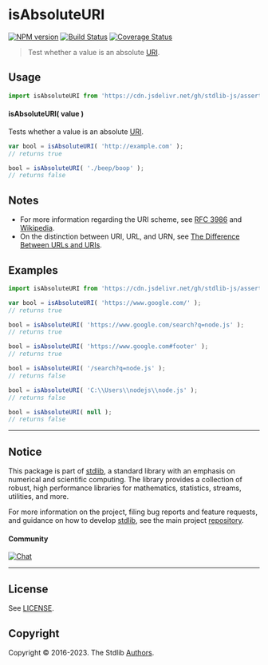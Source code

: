 <!--

@license Apache-2.0

Copyright (c) 2021 The Stdlib Authors.

Licensed under the Apache License, Version 2.0 (the "License");
you may not use this file except in compliance with the License.
You may obtain a copy of the License at

   http://www.apache.org/licenses/LICENSE-2.0

Unless required by applicable law or agreed to in writing, software
distributed under the License is distributed on an "AS IS" BASIS,
WITHOUT WARRANTIES OR CONDITIONS OF ANY KIND, either express or implied.
See the License for the specific language governing permissions and
limitations under the License.

-->

# isAbsoluteURI

[![NPM version][npm-image]][npm-url] [![Build Status][test-image]][test-url] [![Coverage Status][coverage-image]][coverage-url] <!-- [![dependencies][dependencies-image]][dependencies-url] -->

> Test whether a value is an absolute [URI][uri].

<!-- Section to include introductory text. Make sure to keep an empty line after the intro `section` element and another before the `/section` close. -->

<section class="intro">

</section>

<!-- /.intro -->

<!-- Package usage documentation. -->



<section class="usage">

## Usage

```javascript
import isAbsoluteURI from 'https://cdn.jsdelivr.net/gh/stdlib-js/assert-is-absolute-uri@deno/mod.js';
```

#### isAbsoluteURI( value )

Tests whether a value is an absolute [URI][uri].

```javascript
var bool = isAbsoluteURI( 'http://example.com' );
// returns true

bool = isAbsoluteURI( './beep/boop' );
// returns false
```

</section>

<!-- /.usage -->

<!-- Package usage notes. Make sure to keep an empty line after the `section` element and another before the `/section` close. -->

<section class="notes">

## Notes

-   For more information regarding the URI scheme, see [RFC 3986][rfc-3986] and [Wikipedia][uri].
-   On the distinction between URI, URL, and URN, see [The Difference Between URLs and URIs][difference-url-uri].

</section>

<!-- /.notes -->

<!-- Package usage examples. -->

<section class="examples">

## Examples

<!-- eslint no-undef: "error" -->

```javascript
import isAbsoluteURI from 'https://cdn.jsdelivr.net/gh/stdlib-js/assert-is-absolute-uri@deno/mod.js';

var bool = isAbsoluteURI( 'https://www.google.com/' );
// returns true

bool = isAbsoluteURI( 'https://www.google.com/search?q=node.js' );
// returns true

bool = isAbsoluteURI( 'https://www.google.com#footer' );
// returns true

bool = isAbsoluteURI( '/search?q=node.js' );
// returns false

bool = isAbsoluteURI( 'C:\\Users\\nodejs\\node.js' );
// returns false

bool = isAbsoluteURI( null );
// returns false
```

</section>

<!-- /.examples -->


<!-- Section for describing a command-line interface. -->



<!-- Section to include cited references. If references are included, add a horizontal rule *before* the section. Make sure to keep an empty line after the `section` element and another before the `/section` close. -->

<section class="references">

</section>

<!-- /.references -->

<!-- Section for related `stdlib` packages. Do not manually edit this section, as it is automatically populated. -->

<section class="related">

</section>

<!-- /.related -->

<!-- Section for all links. Make sure to keep an empty line after the `section` element and another before the `/section` close. -->


<section class="main-repo" >

* * *

## Notice

This package is part of [stdlib][stdlib], a standard library with an emphasis on numerical and scientific computing. The library provides a collection of robust, high performance libraries for mathematics, statistics, streams, utilities, and more.

For more information on the project, filing bug reports and feature requests, and guidance on how to develop [stdlib][stdlib], see the main project [repository][stdlib].

#### Community

[![Chat][chat-image]][chat-url]

---

## License

See [LICENSE][stdlib-license].


## Copyright

Copyright &copy; 2016-2023. The Stdlib [Authors][stdlib-authors].

</section>

<!-- /.stdlib -->

<!-- Section for all links. Make sure to keep an empty line after the `section` element and another before the `/section` close. -->

<section class="links">

[npm-image]: http://img.shields.io/npm/v/@stdlib/assert-is-absolute-uri.svg
[npm-url]: https://npmjs.org/package/@stdlib/assert-is-absolute-uri

[test-image]: https://github.com/stdlib-js/assert-is-absolute-uri/actions/workflows/test.yml/badge.svg?branch=main
[test-url]: https://github.com/stdlib-js/assert-is-absolute-uri/actions/workflows/test.yml?query=branch:main

[coverage-image]: https://img.shields.io/codecov/c/github/stdlib-js/assert-is-absolute-uri/main.svg
[coverage-url]: https://codecov.io/github/stdlib-js/assert-is-absolute-uri?branch=main

<!--

[dependencies-image]: https://img.shields.io/david/stdlib-js/assert-is-absolute-uri.svg
[dependencies-url]: https://david-dm.org/stdlib-js/assert-is-absolute-uri/main

-->

[chat-image]: https://img.shields.io/gitter/room/stdlib-js/stdlib.svg
[chat-url]: https://gitter.im/stdlib-js/stdlib/

[stdlib]: https://github.com/stdlib-js/stdlib

[stdlib-authors]: https://github.com/stdlib-js/stdlib/graphs/contributors

[umd]: https://github.com/umdjs/umd
[es-module]: https://developer.mozilla.org/en-US/docs/Web/JavaScript/Guide/Modules

[deno-url]: https://github.com/stdlib-js/assert-is-absolute-uri/tree/deno
[umd-url]: https://github.com/stdlib-js/assert-is-absolute-uri/tree/umd
[esm-url]: https://github.com/stdlib-js/assert-is-absolute-uri/tree/esm
[branches-url]: https://github.com/stdlib-js/assert-is-absolute-uri/blob/main/branches.md

[stdlib-license]: https://raw.githubusercontent.com/stdlib-js/assert-is-absolute-uri/main/LICENSE

[uri]: https://en.wikipedia.org/wiki/URI_scheme

[rfc-3986]: https://tools.ietf.org/html/rfc3986

[difference-url-uri]: https://danielmiessler.com/study/url-uri/

[standard-streams]: https://en.wikipedia.org/wiki/Standard_streams

</section>

<!-- /.links -->

